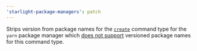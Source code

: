 ```yaml
---
'starlight-package-managers': patch
---
```


Strips version from package names for the [`create`](https://starlight-package-managers.vercel.app/usage/#create) command type for the `yarn` package manager which [does not support](https://github.com/yarnpkg/yarn/issues/6587) versioned package names for this command type.
